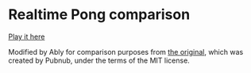 Realtime Pong comparison
========================

[Play it here](https://realtime-pong.herokuapp.com/)

Modified by Ably for comparison purposes from [the original](https://github.com/pubnub/pongnub), which was created by Pubnub, under the terms of the MIT license.

